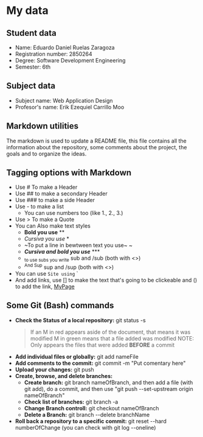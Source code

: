 # My data

## Student data
- Name: Eduardo Daniel Ruelas Zaragoza
- Registration number: 2850264
- Degree: Software Development Engineering
- Semester: 6th

## Subject data
- Subject name: Web Application Design
- Profesor's name: Erik Ezequiel Carrillo Moo

## Markdown utilities
The markdown is used to update a README file, this file contains all the information about the repository, some comments about the project, the goals and to organize the ideas.

## Tagging options with Markdown
- Use # To make a Header
- Use ## to make a secondary Header
- Use ### to make a side Header
- Use - to make a list
    - You can use numbers too (like 1., 2., 3.)
- Use > To make a Quote
- You can Also make text styles
    - **Bold you use** **
    - *Cursiva you use* *
    - ~To put a line in bewtween text you use~ ~
    - ***Cursiva and bold you use*** ***
    - <sub>to use subs you write</sub> sub and /sub (both with <>)
    - <sup>And Sup</sup> sup and /sup (both with <>)
- You can use `Site using` `
- And add links, use [] to make the text that's going to be clickeable and () to add the link, [MyPage](https://github.com/PrototypeEddyv1/Application-Web-Design#markdown-utilities)

## Some Git (Bash) commands
- **Check the Status of a local repository:** git status -s 
    > If an M in red appears aside of the document, that means it was modified
    > M in green means that a file added was modified
    > NOTE: Only appears the files that were added **BEFORE** a commit
- **Add individual files or globally:** git add nameFile
- **Add comments to the commit:** git commit -m "Put comentary here"
- **Upload your changes:** git push
- **Create, browse, and delete branches:**
    - **Create branch:** git branch nameOfBranch, and then add a file (with git add), do a commit, and then use "git push --set-upstream origin nameOfBranch"
    - **Check list of branches:** git branch -a
    - **Change Branch controll:** git checkout nameOfBranch
    - **Delete a Branch:** git branch --delete branchName
- **Roll back a repository to a specific commit:** git reset --hard numberOfChange (you can check with git log --oneline)